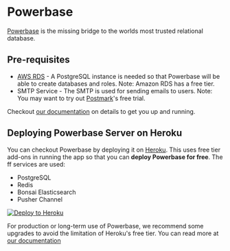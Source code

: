 # Powerbase

[Powerbase](https://trypowerbase.com) is the missing bridge to the worlds most trusted relational database.

## Pre-requisites

- [AWS RDS](https://aws.amazon.com/rds/free/) - A PostgreSQL instance is needed so that Powerbase will be able to create databases and roles. Note: Amazon RDS has a free tier.
- SMTP Service - The SMTP is used for sending emails to users. Note: You may want to try out [Postmark](https://postmarkapp.com/)'s free trial.

Checkout [our documentation](https://powerbase.notaku.site/Deploying-Powerbase-to-Heroku-Vercel-c3f24a07f9c84929a625faa971961984) on details to get you up and running.

## Deploying Powerbase Server on Heroku

You can checkout Powerbase by deploying it on [Heroku](https://heroku.com). This uses free tier add-ons in running the app so that you can **deploy Powerbase for free**. The ff services are used:
- PostgreSQL
- Redis
- Bonsai Elasticsearch
- Pusher Channel

[![Deploy to Heroku](https://www.herokucdn.com/deploy/button.svg)](https://heroku.com/deploy)

For production or long-term use of Powerbase, we recommend some upgrades to avoid the limitation of Heroku's free tier. You can read more at [our documentation](https://powerbase.notaku.site/Deploying-Powerbase-to-Heroku-Vercel-c3f24a07f9c84929a625faa971961984)

